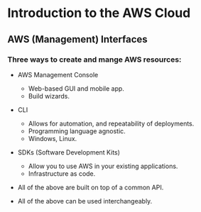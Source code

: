 # Introduction to the AWS Cloud

## AWS (Management) Interfaces

### Three ways to create and mange AWS resources:
* AWS Management Console
  * Web-based GUI and mobile app.
  * Build wizards.
* CLI
  * Allows for automation, and repeatability of deployments.
  * Programming language agnostic.
  * Windows, Linux.
* SDKs (Software Development Kits)
  * Allow you to use AWS in your existing applications.
  * Infrastructure as code.

* All of the above are built on top of a common API.
* All of the above can be used interchangeably.

